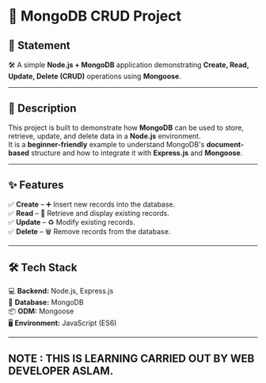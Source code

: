 # 🍃 MongoDB CRUD Project

## 📜 Statement
🛠️ A simple **Node.js + MongoDB** application demonstrating **Create, Read, Update, Delete (CRUD)** operations using **Mongoose**.

---

## 📖 Description
This project is built to demonstrate how **MongoDB** can be used to store, retrieve, update, and delete data in a **Node.js** environment.  
It is a **beginner-friendly** example to understand MongoDB's **document-based** structure and how to integrate it with **Express.js** and **Mongoose**.

---

## ✨ Features
✅ **Create** – ➕ Insert new records into the database.  
✅ **Read** – 📄 Retrieve and display existing records.  
✅ **Update** – ♻️ Modify existing records.  
✅ **Delete** – 🗑️ Remove records from the database.  

---

## 🛠️ Tech Stack
💻 **Backend:** Node.js, Express.js  
🍃 **Database:** MongoDB  
📦 **ODM:** Mongoose  
🖥 **Environment:** JavaScript (ES6)  

---

## NOTE : THIS IS LEARNING CARRIED OUT BY WEB DEVELOPER ASLAM.
